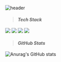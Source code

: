 
![header](https://capsule-render.vercel.app/api?type=waving&height=250&color=gradient&animation=fadeIn&fontColor=ffffff&fontAlign=13&fontAlignY=40&descAlign=16&descAlignY=52&text=Tim&fontSize=60&desc=Android%20Developer)
> #### *Tech Stack*   
<img src="https://img.shields.io/badge/-Kotlin-FA7343?style=flat&logo=Kotlin"/> <img src="https://img.shields.io/badge/-Java-FA7343?style=flat&logo=Java"/> <img src="https://img.shields.io/badge/-Flutter-FA7343?style=flat&logo=Flutter"/> <img src="https://img.shields.io/badge/-Android-FA7343?style=flat&logo=Android"/>

> #### *GitHub Stats*
![Anurag's GitHub stats](https://github-readme-stats-one-bice.vercel.app/api?username=bsw112&show_icons=true&theme=material-palenight&count_private=true&hide_border=true&include_all_commits=true&role=OWNER,ORGANIZATION_MEMBER,COLLABORATOR&hide_title=true&hide=contribs)    
  
